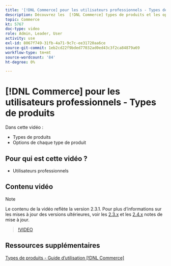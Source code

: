 ```yaml
---
title: '[!DNL Commerce] pour les utilisateurs professionnels - Types de produits'
description: Découvrez les  [!DNL Commerce] types de produits et les options pour chacun d’eux.
topic: Commerce
kt: 5767
doc-type: video
role: Admin, Leader, User
activity: use
exl-id: 8067f749-31fb-4a71-9c7c-ee31720aa6ce
source-git-commit: 1eb2cd22f9bded77032ad0ed43c3f2ca84879a69
workflow-type: tm+mt
source-wordcount: '84'
ht-degree: 0%

---
```


# [!DNL Commerce] pour les utilisateurs professionnels - Types de produits

Dans cette vidéo :

- Types de produits
- Options de chaque type de produit

## Pour qui est cette vidéo ?

- Utilisateurs professionnels

## Contenu vidéo

>[!NOTE]
>
>Le contenu de la vidéo reflète la version 2.3.1. Pour plus d’informations sur les mises à jour des versions ultérieures, voir les [ 2.3.x](https://devdocs.magento.com/guides/v2.3/release-notes/bk-release-notes.html) et les [2.4.x](https://devdocs.magento.com/guides/v2.4/release-notes/bk-release-notes.html) notes de mise à jour.

>[!VIDEO](https://video.tv.adobe.com/v/35952?quality=12&learn=on)

## Ressources supplémentaires

[Types de produits - Guide d’utilisation  [!DNL Commerce] ](https://docs.magento.com/user-guide/catalog/product-types.html)
